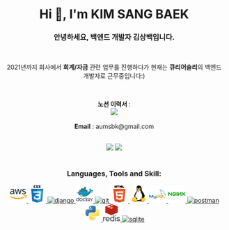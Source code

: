 <!--
**tkdqor/tkdqor** is a ✨ _special_ ✨ repository because its `README.md` (this file) appears on your GitHub profile.

Here are some ideas to get you started:

- 🔭 I’m currently working on ...
- 🌱 I’m currently learning ...
- 👯 I’m looking to collaborate on ...
- 🤔 I’m looking for help with ...
- 💬 Ask me about ...
- 📫 How to reach me: ...
- 😄 Pronouns: ...
- ⚡ Fun fact: ...
-->

<h1 align="center">Hi 👋, I'm KIM SANG BAEK</h1>
<h3 align="center">안녕하세요, 백엔드 개발자 김상백입니다.</h3>

<br>

<p align="center">2021년까지 회사에서 <b>회계/자금</b> 관련 업무를 진행하다가 현재는 <b>큐리어슬리</b>의 백엔드 개발자로 근무중입니다:)</p>
<!-- <p align="center"><b>Python</b>과 <b>Django</b>로 웹 개발 공부를 해오고 있습니다.</p>
<p align="center">그날 배운 내용을 <b>TIL</b>이라는 Repository에 기록하고 있으며,</p>
<p align="center"><b>멋사 온앤오프</b>, <b>멋사 The Origin django 프로그램</b>, <b>원티드 프리온보딩 백엔드 코스</b>를 진행했습니다.</p>
<p align="center"><b>DBeaver</b>라는 DB 관리 툴을 자주 사용하고 있고, <b>DRF(Django REST Framework)</b>로 django 기반의 API 서버를 개발해 본 경험이 있습니다.</p>
<p align="center">원티드 프리온보딩 백엔드 코스를 통해 <b>코드 및 commit 컨벤션</b>의 중요성을 인식하고 정해진 컨벤션에 맞춰 코드를 작성하려고 노력하고 있습니다.</p>
<p align="center"><b>Slack</b>, <b>트렐로</b>, <b>Jira</b>, <b>Github 칸반보드</b>로 협업 및 프로젝트를 진행해 본 경험을 바탕으로</p>
<p align="center"><b>업무의 기한 및 우선순위를 파악하고 소통하는 데 문제가 없는 개발자가 되고 싶습니다.😄</b></p> -->

<br>

<p align="center">
<b>노션 이력서</b> : <br>
<a href="https://cuddly-bacon-1e3.notion.site/6dbf47cfd9174ca4a588459594fb1c62">
<img src="https://img.shields.io/badge/Notion-000000?style=flat-square&logo=Notion&logoColor=white"/>
</a>
</p>
<p align="center"><b>Email</b> : aumsbk@gmail.com</p>

<br>

<div align="center">
<img src="https://github-readme-stats.vercel.app/api/top-langs/?username=tkdqor&layout=compact&theme=github_dark" height="165">
<img src="https://github-readme-stats.vercel.app/api?username=tkdqor&show_icons=true&theme=github_dark" height="165">
</div>

<br>

<h3 align="center">Languages, Tools and Skill:</h3>
<p align="center"> <a href="https://aws.amazon.com" target="_blank" rel="noreferrer"> <img src="https://raw.githubusercontent.com/devicons/devicon/master/icons/amazonwebservices/amazonwebservices-original-wordmark.svg" alt="aws" width="40" height="40"/> </a> <a href="https://www.w3schools.com/css/" target="_blank" rel="noreferrer"> <img src="https://raw.githubusercontent.com/devicons/devicon/master/icons/css3/css3-original-wordmark.svg" alt="css3" width="40" height="40"/> </a> <a href="https://www.djangoproject.com/" target="_blank" rel="noreferrer"> <img src="https://cdn.worldvectorlogo.com/logos/django.svg" alt="django" width="40" height="40"/> </a> <a href="https://www.docker.com/" target="_blank" rel="noreferrer"> <img src="https://raw.githubusercontent.com/devicons/devicon/master/icons/docker/docker-original-wordmark.svg" alt="docker" width="40" height="40"/> </a> <a href="https://git-scm.com/" target="_blank" rel="noreferrer"> <img src="https://www.vectorlogo.zone/logos/git-scm/git-scm-icon.svg" alt="git" width="40" height="40"/> </a> <a href="https://www.w3.org/html/" target="_blank" rel="noreferrer"> <img src="https://raw.githubusercontent.com/devicons/devicon/master/icons/html5/html5-original-wordmark.svg" alt="html5" width="40" height="40"/> </a> <a href="https://www.linux.org/" target="_blank" rel="noreferrer"> <img src="https://raw.githubusercontent.com/devicons/devicon/master/icons/linux/linux-original.svg" alt="linux" width="40" height="40"/> </a> <a href="https://www.mysql.com/" target="_blank" rel="noreferrer"> <img src="https://raw.githubusercontent.com/devicons/devicon/master/icons/mysql/mysql-original-wordmark.svg" alt="mysql" width="40" height="40"/> </a> <a href="https://www.nginx.com" target="_blank" rel="noreferrer"> <img src="https://raw.githubusercontent.com/devicons/devicon/master/icons/nginx/nginx-original.svg" alt="nginx" width="40" height="40"/> </a> <a href="https://postman.com" target="_blank" rel="noreferrer"> <img src="https://www.vectorlogo.zone/logos/getpostman/getpostman-icon.svg" alt="postman" width="40" height="40"/> </a> <a href="https://www.python.org" target="_blank" rel="noreferrer"> <img src="https://raw.githubusercontent.com/devicons/devicon/master/icons/python/python-original.svg" alt="python" width="40" height="40"/> </a> <a href="https://redis.io" target="_blank" rel="noreferrer"> <img src="https://raw.githubusercontent.com/devicons/devicon/master/icons/redis/redis-original-wordmark.svg" alt="redis" width="40" height="40"/> </a> <a href="https://www.sqlite.org/" target="_blank" rel="noreferrer"> <img src="https://www.vectorlogo.zone/logos/sqlite/sqlite-icon.svg" alt="sqlite" width="40" height="40"/> </a> </p>
